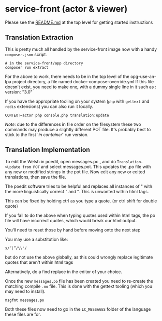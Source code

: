 # service-front (actor & viewer)

Please see the [README.md](../../README.md) at the top level for getting started instructions

## Translation Extraction

This is pretty much all handled by the service-front image now with a handy `composer.json` script.

```shell script
# in the service-front/app directory
composer run extract
```

For the above to work, there needs to be in the top level of the opg-use-an-lpa project directory, a file named docker-compose-override.yml
If this file doesn't exist, you need to make one, with a dummy single line in it such as :   version: "3.0"

If you have the appropriate tooling on your system (`php` with `gettext` and `redis` extensions) you
can also run it locally.

```shell script
CONTEXT=actor php console.php translation:update
```

_Note_: due to the differences in file order on the filesystem these two commands may produce a slightly
different POT file. It's probably best to stick to the first '_in container_' run version.

## Translation Implementation

To edit the Welsh in poedit, open messages.po , and do `Translation->Update from POT` and select messages.pot. 
This updates the .po file with any new or modified strings in the pot file.
Now edit any new or edited translations, then save the file.

The poedit software tries to be helpful and replaces all instances
of " with the more linguistically correct “ and ”. This is unwanted within html tags. 

This can be fixed by holding ctrl as you type a quote. (or ctrl shift for double quote)

If you fail to do the above when typing quotes used within html tags, the po file 
will have incorrect quotes, which would break our html output. 

You'll need to reset those by hand before moving onto the next step

You may use a substitution like:
```
s/“|”/\\"/
```

but do not use the above globally, as this could wrongly replace legitimate quotes that aren't within html tags

Alternatively,  do a find replace in the editor of your choice.

Once the new `messages.po` file has been created you need to re-create the matching compile `.mo` file.
This is done with the gettext tooling (which you may need to install).

```shell script
msgfmt messages.po
```

Both these files now need to go in the `LC_MESSAGES` folder of the language these files are for.
